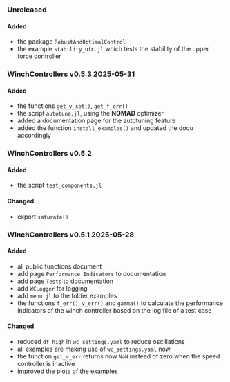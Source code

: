 ### Unreleased
#### Added
- the package `RobustAndOptimalControl`
- the example `stability_ufc.jl` which tests the stability of the upper force controller

### WinchControllers v0.5.3 2025-05-31
#### Added
- the functions `get_v_set()`, `get_f_err()`
- the script `autotune.jl`, using the **NOMAD** optimizer
- added a documentation page for the autotuning feature
- added the function `install_examples()` and updated the docu accordingly

### WinchControllers v0.5.2
#### Added
- the script `test_components.jl`
#### Changed
- export `saturate()`

### WinchControllers v0.5.1 2025-05-28
#### Added
- all public functions document
- add page `Performance Indicators` to documentation
- add page `Tests` to documentation
- add `WCLogger` for logging
- add `menu.jl` to the folder examples
- the functions `f_err()`, `v_err()` and `gamma()` to calculate the performance indicators of the winch controller based on the log file of a test case 

#### Changed
- reduced `df_high` in `wc_settings.yaml` to reduce oscillations
- all examples are making use of `wc_settings.yaml` now
- the function `get_v_err` returns now `NaN` instead of zero when the speed controller is inactive
- improved the plots of the examples
